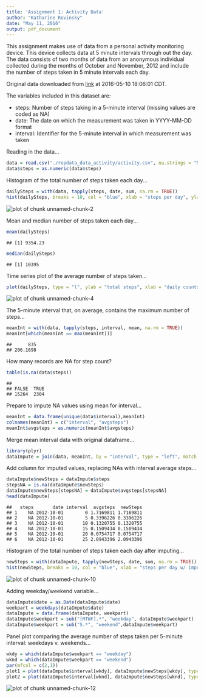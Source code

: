 ```yaml
---
title: 'Assignment 1: Activity Data'
author: "Katharine Rovinsky"
date: "May 11, 2016"
output: pdf_document
---
```




This assignment makes use of data from a personal activity monitoring device. This device collects data at 5 minute intervals through out the day. The data consists of two months of data from an anonymous individual collected during the months of October and November, 2012 and include the number of steps taken in 5 minute intervals each day.

Original data downloaded from [link](https://d396qusza40orc.cloudfront.net/repdata%2Fdata%2Factivity.zip)
at 2016-05-10 18:06:01 CDT.

The variables included in this dataset are:

  - steps: Number of steps taking in a 5-minute interval (missing values are coded as NA)  
  - date: The date on which the measurement was taken in YYYY-MM-DD format  
  - interval: Identifier for the 5-minute interval in which measurement was taken  

Reading in the data...

```r
data = read.csv("./repdata_data_activity/activity.csv", na.strings = "NA")
data$steps = as.numeric(data$steps)
```

Histogram of the total number of steps taken each day...

```r
dailySteps = with(data, tapply(steps, date, sum, na.rm = TRUE))
hist(dailySteps, breaks = 10, col = "blue", xlab = "steps per day", ylab = "frequency: days", main = "")
```

![plot of chunk unnamed-chunk-2](figure/unnamed-chunk-2-1.png)

Mean and median number of steps taken each day...

```r
mean(dailySteps)
```

```
## [1] 9354.23
```

```r
median(dailySteps)
```

```
## [1] 10395
```

Time series plot of the average number of steps taken...

```r
plot(dailySteps, type = "l", ylab = "total steps", xlab = "daily counts: Oct - Nov 2012", axes = FALSE, col = "blue", lwd = 2)
```

![plot of chunk unnamed-chunk-4](figure/unnamed-chunk-4-1.png)

The 5-minute interval that, on average, contains the maximum number of steps...

```r
meanInt = with(data, tapply(steps, interval, mean, na.rm = TRUE))
meanInt[which(meanInt == max(meanInt))]
```

```
##      835 
## 206.1698
```

How many records are NA for step count?

```r
table(is.na(data$steps))
```

```
## 
## FALSE  TRUE 
## 15264  2304
```

Prepare to impute NA values using mean for interval...

```r
meanInt = data.frame(unique(data$interval),meanInt)
colnames(meanInt) = c("interval", "avgsteps")
meanInt$avgsteps = as.numeric(meanInt$avgsteps)
```

Merge mean interval data with original dataframe...

```r
library(plyr)
dataImpute = join(data, meanInt, by = "interval", type = "left", match = "all")
```

Add column for imputed values, replacing NAs with interval average steps...

```r
dataImpute$newSteps = dataImpute$steps
stepsNA = is.na(dataImpute$newSteps)
dataImpute$newSteps[stepsNA] = dataImpute$avgsteps[stepsNA]
head(dataImpute)
```

```
##   steps       date interval  avgsteps  newSteps
## 1    NA 2012-10-01        0 1.7169811 1.7169811
## 2    NA 2012-10-01        5 0.3396226 0.3396226
## 3    NA 2012-10-01       10 0.1320755 0.1320755
## 4    NA 2012-10-01       15 0.1509434 0.1509434
## 5    NA 2012-10-01       20 0.0754717 0.0754717
## 6    NA 2012-10-01       25 2.0943396 2.0943396
```

Histogram of the total number of steps taken each day after imputing...

```r
newSteps = with(dataImpute, tapply(newSteps, date, sum, na.rm = TRUE))
hist(newSteps, breaks = 10, col = "blue", xlab = "steps per day w/ imputed values", ylab = "frequency: days", main = "")
```

![plot of chunk unnamed-chunk-10](figure/unnamed-chunk-10-1.png)

Adding weekday/weekend variable...

```r
dataImpute$date = as.Date(dataImpute$date)
weekpart = weekdays(dataImpute$date)
dataImpute = data.frame(dataImpute, weekpart)
dataImpute$weekpart = sub("[MTWF].*", "weekday", dataImpute$weekpart)
dataImpute$weekpart = sub("S.*", "weekend",dataImpute$weekpart)
```

Panel plot comparing the average number of steps taken per 5-minute interval: weekdays v. weekends...

```r
wkdy = which(dataImpute$weekpart == "weekday")
wknd = which(dataImpute$weekpart == "weekend")
par(mfcol = c(2,1))
plot1 = plot(dataImpute$interval[wkdy], dataImpute$newSteps[wkdy], type = "l", ylab = "total steps", xlab = "weekdays: Oct - Nov 2012 ", axes = FALSE, col = "blue")
plot2 = plot(dataImpute$interval[wknd], dataImpute$newSteps[wknd], type = "l", ylab = "total steps", xlab = "weekends: Oct - Nov 2012 ", axes = FALSE, col = "blue")
```

![plot of chunk unnamed-chunk-12](figure/unnamed-chunk-12-1.png)
